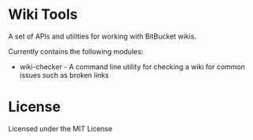 # Wiki Tools

A set of APIs and utilities for working with BitBucket wikis.

Currently contains the following modules:

- wiki-checker - A command line utility for checking a wiki for common issues such as broken links

# License

Licensed under the MIT License
